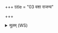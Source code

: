 +++
title = "03 वशा राजन्य"

+++
<details><summary>मूलम् (WS)</summary>

वशा राजन्य ते माता तथा सम्भूतमग्रशः ।  
तस्या आहुरनर्पणं यद् ब्रह्मभ्यः प्रदीयते ॥ ३ ॥
</details>